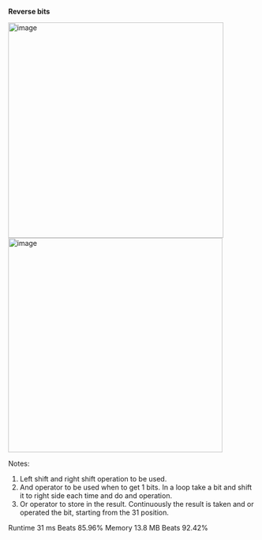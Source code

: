 **Reverse bits**

<img width="436" alt="image" src="https://user-images.githubusercontent.com/25766765/216795317-799e2c46-6cc6-49ed-b0bd-06aa8637727d.png">

<img width="434" alt="image" src="https://user-images.githubusercontent.com/25766765/216795322-fde43349-2a98-476f-bf04-ce9eddc51c37.png">

Notes:
1. Left shift and right shift operation to be used.
2. And operator to be used when to get 1 bits. In a loop take a bit and shift it to right side each time and do and operation.
3. Or operator to store in the result. Continuously the result is taken and or operated the bit, starting from the 31 position.

Runtime
31 ms
Beats
85.96%
Memory
13.8 MB
Beats
92.42%
